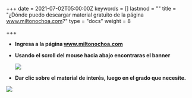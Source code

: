 +++
date = 2021-07-02T05:00:00Z
keywords = []
lastmod = ""
title = "¿Dónde puedo descargar material gratuito de la página www.miltonochoa.com?"
type = "docs"
weight = 8

+++
* **Ingresa a la página www.miltonochoa.com**
* **Usando el scroll del mouse hacia abajo encontraras el banner**

  ![](/uploads/3-1.png)
* **Dar clic sobre el material de interés, luego en el grado que necesite.**

![](/uploads/4-1.png)